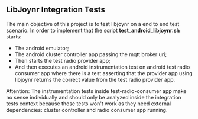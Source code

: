 ## LibJoynr Integration Tests

The main objective of this project is to test libjoynr on a end to end test scenario. 
In order to implement that the script **test_android_libjoynr.sh** starts: 
- The android emulator;
- The android cluster controller app passing the mqtt broker uri;
- Then starts the test radio provider app;
- And then executes an android instrumentation test on android test radio consumer app where 
there is a test asserting that the provider app using libjoynr returns the correct value 
from the test radio provider app.

Attention: The instrumentation tests inside test-radio-consumer app make no sense individually 
and should only be analyzed inside the integration tests context because those tests won't 
work as they need external dependencies: cluster controller and radio consumer app running.